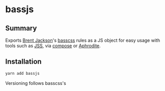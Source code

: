 # bassjs

## Summary

Exports [Brent Jackson](https://github.com/jxnblk)'s
[basscss](https://github.com/basscss/basscss) rules as a JS object for easy
usage with tools such as [JSS](https://github.com/cssinjs/jss), via
[compose](https://github.com/cssinjs/jss-compose) or
[Aphrodite](https://github.com/Khan/aphrodite).

## Installation

```sh
yarn add bassjs
```

Versioning follows basscss's
